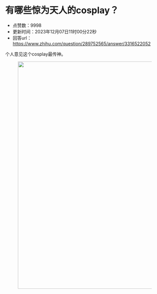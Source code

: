 # 有哪些惊为天人的cosplay？
- 点赞数：9998
- 更新时间：2023年12月07日11时00分22秒
- 回答url：https://www.zhihu.com/question/289752565/answer/3316522052
<body>
 <p data-pid="nk5I-ZCo">个人意见这个cosplay最传神。</p>
 <figure data-size="normal">
  <img src="https://pica.zhimg.com/50/v2-6b2316a36983cacb917ccdbd8d7fe6f4_720w.jpg?source=1940ef5c" data-rawwidth="720" data-rawheight="960" data-size="normal" data-original-token="v2-322729561e19b35d157075404dffb884" data-default-watermark-src="https://picx.zhimg.com/50/v2-295d39bade802392de4189cf193c737e_720w.jpg?source=1940ef5c" class="origin_image zh-lightbox-thumb" width="720" data-original="https://pic1.zhimg.com/v2-6b2316a36983cacb917ccdbd8d7fe6f4_r.jpg?source=1940ef5c">
 </figure>
 <p></p>
</body>